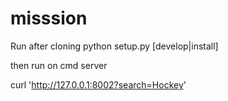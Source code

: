 # misssion
Run after cloning
python setup.py [develop|install]

then run on cmd
server

curl 'http://127.0.0.1:8002?search=Hockey'